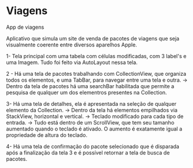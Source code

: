 # Viagens
App de viagens

Aplicativo que simula um site de venda de pacotes de viagens que seja visualmente coerente entre diversos aparelhos Apple.

1- Tela principal com uma tabela com células modificadas, com 3 label's e uma Imagem. Tudo foi feito via AutoLayout nessa tela.

2 - Há uma tela de pacotes trabalhando com CollectionView, que organiza todos os elementos, e uma TabBar, para navegar entre uma tela e outra.
-> Dentro da tela de pacotes há uma searchBar habilitada que permite a pesquisa de qualquer um dos elementros presentes na Collection.

3- Há uma tela de detalhes, ela é apresentada na seleção de qualquer elemento da Collection.
-> Dentro da tela há elementos empilhados via StackView, horizontal e vertical.
-> Teclado modificado para cada tipo de entrada.
-> Tudo está dentro de um ScrollView, que tem seu tamanho aumentado quando o teclado é ativado. O aumento é exatamente igual a propriedade de altura do teclado.

4- Há uma tela de confirmação do pacote selecionado que é disparada após a finalização da tela 3 e é possível retornar a tela de busca de pacotes.
